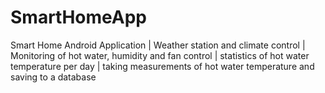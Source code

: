 # SmartHomeApp
Smart Home Android Application |  Weather station and climate control | Monitoring of hot water, humidity and fan control | statistics of hot water temperature per day | taking measurements of hot water temperature and saving to a database
